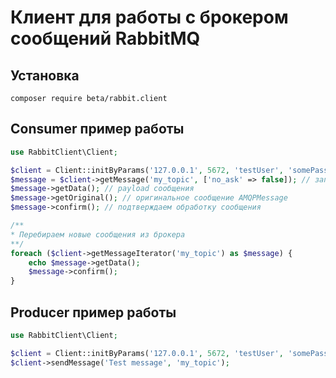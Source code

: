 # Клиент для работы с брокером сообщений RabbitMQ

## Установка

```shell
composer require beta/rabbit.client
```

## Consumer пример работы

```php
use RabbitClient\Client;

$client = Client::initByParams('127.0.0.1', 5672, 'testUser', 'somePassword', 'myVhost');
$message = $client->getMessage('my_topic', ['no_ask' => false]); // запрашиваем 1 сообщение из брокера
$message->getData(); // payload сообщения
$message->getOriginal(); // оригинальное сообщение AMQPMessage
$message->confirm(); // подтверждаем обработку сообщения

/**
* Перебираем новые сообщения из брокера
**/
foreach ($client->getMessageIterator('my_topic') as $message) {
    echo $message->getData();
    $message->confirm();
}
```

## Producer пример работы

```php
use RabbitClient\Client;

$client = Client::initByParams('127.0.0.1', 5672, 'testUser', 'somePassword', 'myVhost');
$client->sendMessage('Test message', 'my_topic');
```